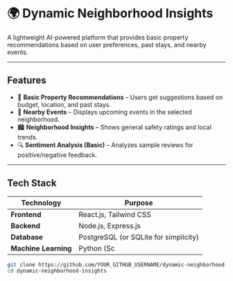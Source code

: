 # 🌍 Dynamic Neighborhood Insights 

A lightweight AI-powered platform that provides basic property recommendations based on user preferences, past stays, and nearby events.

---

## Features 
- 🏡 **Basic Property Recommendations** – Users get suggestions based on budget, location, and past stays.
- 📍 **Nearby Events** – Displays upcoming events in the selected neighborhood.
- 🏙 **Neighborhood Insights** – Shows general safety ratings and local trends.
- 🔍 **Sentiment Analysis (Basic)** – Analyzes sample reviews for positive/negative feedback.

---

## Tech Stack 
| **Technology**  | **Purpose** |
|-----------------|------------|
| **Frontend**    | React.js, Tailwind CSS |
| **Backend**     | Node.js, Express.js |
| **Database**    | PostgreSQL (or SQLite for simplicity) |
| **Machine Learning** | Python (Sc


```sh
git clone https://github.com/YOUR_GITHUB_USERNAME/dynamic-neighborhood-insights.git
cd dynamic-neighborhood-insights
